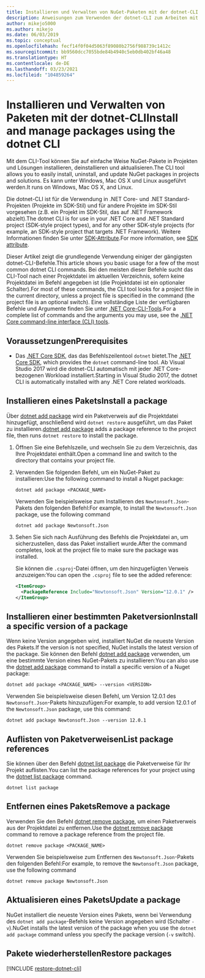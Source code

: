 ```yaml
---
title: Installieren und Verwalten von NuGet-Paketen mit der dotnet-CLI
description: Anweisungen zum Verwenden der dotnet-CLI zum Arbeiten mit NuGet-Paketen.
author: mikejo5000
ms.author: mikejo
ms.date: 06/03/2019
ms.topic: conceptual
ms.openlocfilehash: fecf14f0f04d5063f89080b2756f988739c1412c
ms.sourcegitcommit: bb9560dcc7055bde84b4940c5eb0db402bf46a48
ms.translationtype: HT
ms.contentlocale: de-DE
ms.lasthandoff: 03/23/2021
ms.locfileid: "104859264"
---
```

# <a name="install-and-manage-packages-using-the-dotnet-cli"></a><span data-ttu-id="d5569-103">Installieren und Verwalten von Paketen mit der dotnet-CLI</span><span class="sxs-lookup"><span data-stu-id="d5569-103">Install and manage packages using the dotnet CLI</span></span>

<span data-ttu-id="d5569-104">Mit dem CLI-Tool können Sie auf einfache Weise NuGet-Pakete in Projekten und Lösungen installieren, deinstallieren und aktualisieren.</span><span class="sxs-lookup"><span data-stu-id="d5569-104">The CLI tool allows you to easily install, uninstall, and update NuGet packages in projects and solutions.</span></span> <span data-ttu-id="d5569-105">Es kann unter Windows, Mac OS X und Linux ausgeführt werden.</span><span class="sxs-lookup"><span data-stu-id="d5569-105">It runs on Windows, Mac OS X, and Linux.</span></span>

<span data-ttu-id="d5569-106">Die dotnet-CLI ist für die Verwendung in .NET Core- und .NET Standard-Projekten (Projekte im SDK-Stil) und für andere Projekte im SDK-Stil vorgesehen (z.B. ein Projekt im SDK-Stil, das auf .NET Framework abzielt).</span><span class="sxs-lookup"><span data-stu-id="d5569-106">The dotnet CLI is for use in your .NET Core and .NET Standard project (SDK-style project types), and for any other SDK-style projects (for example, an SDK-style project that targets .NET Framework).</span></span> <span data-ttu-id="d5569-107">Weitere Informationen finden Sie unter [SDK-Attribute](/dotnet/core/tools/csproj#additions).</span><span class="sxs-lookup"><span data-stu-id="d5569-107">For more information, see [SDK attribute](/dotnet/core/tools/csproj#additions).</span></span>

<span data-ttu-id="d5569-108">Dieser Artikel zeigt die grundlegende Verwendung einiger der gängigsten dotnet-CLI-Befehle.</span><span class="sxs-lookup"><span data-stu-id="d5569-108">This article shows you basic usage for a few of the most common dotnet CLI commands.</span></span> <span data-ttu-id="d5569-109">Bei den meisten dieser Befehle sucht das CLI-Tool nach einer Projektdatei im aktuellen Verzeichnis, sofern keine Projektdatei im Befehl angegeben ist (die Projektdatei ist ein optionaler Schalter).</span><span class="sxs-lookup"><span data-stu-id="d5569-109">For most of these commands, the CLI tool looks for a project file in the current directory, unless a project file is specified in the command (the project file is an optional switch).</span></span> <span data-ttu-id="d5569-110">Eine vollständige Liste der verfügbaren Befehle und Argumente finden Sie unter [.NET Core-CLI-Tools](../reference/dotnet-commands.md).</span><span class="sxs-lookup"><span data-stu-id="d5569-110">For a complete list of commands and the arguments you may use, see the [.NET Core command-line interface (CLI) tools](../reference/dotnet-commands.md).</span></span>

## <a name="prerequisites"></a><span data-ttu-id="d5569-111">Voraussetzungen</span><span class="sxs-lookup"><span data-stu-id="d5569-111">Prerequisites</span></span>

- <span data-ttu-id="d5569-112">Das [.NET Core SDK](https://www.microsoft.com/net/download/), das das Befehlszeilentool `dotnet` bietet.</span><span class="sxs-lookup"><span data-stu-id="d5569-112">The [.NET Core SDK](https://www.microsoft.com/net/download/), which provides the `dotnet` command-line tool.</span></span> <span data-ttu-id="d5569-113">Ab Visual Studio 2017 wird die dotnet-CLI automatisch mit jeder .NET Core-bezogenen Workload installiert.</span><span class="sxs-lookup"><span data-stu-id="d5569-113">Starting in Visual Studio 2017, the dotnet CLI is automatically installed with any .NET Core related workloads.</span></span>

## <a name="install-a-package"></a><span data-ttu-id="d5569-114">Installieren eines Pakets</span><span class="sxs-lookup"><span data-stu-id="d5569-114">Install a package</span></span>

<span data-ttu-id="d5569-115">Über [dotnet add package](/dotnet/core/tools/dotnet-add-package?tabs=netcore2x) wird ein Paketverweis auf die Projektdatei hinzugefügt, anschließend wird `dotnet restore` ausgeführt, um das Paket zu installieren.</span><span class="sxs-lookup"><span data-stu-id="d5569-115">[dotnet add package](/dotnet/core/tools/dotnet-add-package?tabs=netcore2x) adds a package reference to the project file, then runs `dotnet restore` to install the package.</span></span>

1. <span data-ttu-id="d5569-116">Öffnen Sie eine Befehlszeile, und wechseln Sie zu dem Verzeichnis, das Ihre Projektdatei enthält.</span><span class="sxs-lookup"><span data-stu-id="d5569-116">Open a command line and switch to the directory that contains your project file.</span></span>

2. <span data-ttu-id="d5569-117">Verwenden Sie folgenden Befehl, um ein NuGet-Paket zu installieren:</span><span class="sxs-lookup"><span data-stu-id="d5569-117">Use the following command to install a Nuget package:</span></span>

    ```dotnetcli
    dotnet add package <PACKAGE_NAME>
    ```

    <span data-ttu-id="d5569-118">Verwenden Sie beispielsweise zum Installieren des `Newtonsoft.Json`-Pakets den folgenden Befehl:</span><span class="sxs-lookup"><span data-stu-id="d5569-118">For example, to install the `Newtonsoft.Json` package, use the following command</span></span>

    ```dotnetcli
    dotnet add package Newtonsoft.Json
    ```

3. <span data-ttu-id="d5569-119">Sehen Sie sich nach Ausführung des Befehls die Projektdatei an, um sicherzustellen, dass das Paket installiert wurde.</span><span class="sxs-lookup"><span data-stu-id="d5569-119">After the command completes, look at the project file to make sure the package was installed.</span></span>

   <span data-ttu-id="d5569-120">Sie können die `.csproj`-Datei öffnen, um den hinzugefügten Verweis anzuzeigen:</span><span class="sxs-lookup"><span data-stu-id="d5569-120">You can open the `.csproj` file to see the added reference:</span></span>

    ```xml
    <ItemGroup>
      <PackageReference Include="Newtonsoft.Json" Version="12.0.1" />
    </ItemGroup>
    ```

## <a name="install-a-specific-version-of-a-package"></a><span data-ttu-id="d5569-121">Installieren einer bestimmten Paketversion</span><span class="sxs-lookup"><span data-stu-id="d5569-121">Install a specific version of a package</span></span>

<span data-ttu-id="d5569-122">Wenn keine Version angegeben wird, installiert NuGet die neueste Version des Pakets.</span><span class="sxs-lookup"><span data-stu-id="d5569-122">If the version is not specified, NuGet installs the latest version of the package.</span></span> <span data-ttu-id="d5569-123">Sie können den Befehl [dotnet add package](/dotnet/core/tools/dotnet-add-package?tabs=netcore2x) verwenden, um eine bestimmte Version eines NuGet-Pakets zu installieren:</span><span class="sxs-lookup"><span data-stu-id="d5569-123">You can also use the [dotnet add package](/dotnet/core/tools/dotnet-add-package?tabs=netcore2x) command to install a specific version of a Nuget package:</span></span>

```dotnetcli
dotnet add package <PACKAGE_NAME> --version <VERSION>
```

<span data-ttu-id="d5569-124">Verwenden Sie beispielsweise diesen Befehl, um Version 12.0.1 des `Newtonsoft.Json`-Pakets hinzuzufügen:</span><span class="sxs-lookup"><span data-stu-id="d5569-124">For example, to add version 12.0.1 of the `Newtonsoft.Json` package, use this command:</span></span>

```dotnetcli
dotnet add package Newtonsoft.Json --version 12.0.1
```

## <a name="list-package-references"></a><span data-ttu-id="d5569-125">Auflisten von Paketverweisen</span><span class="sxs-lookup"><span data-stu-id="d5569-125">List package references</span></span>

<span data-ttu-id="d5569-126">Sie können über den Befehl [dotnet list package](/dotnet/core/tools/dotnet-list-package?tabs=netcore2x) die Paketverweise für Ihr Projekt auflisten.</span><span class="sxs-lookup"><span data-stu-id="d5569-126">You can list the package references for your project using the [dotnet list package](/dotnet/core/tools/dotnet-list-package?tabs=netcore2x) command.</span></span>

```dotnetcli
dotnet list package
```

## <a name="remove-a-package"></a><span data-ttu-id="d5569-127">Entfernen eines Pakets</span><span class="sxs-lookup"><span data-stu-id="d5569-127">Remove a package</span></span>

<span data-ttu-id="d5569-128">Verwenden Sie den Befehl [dotnet remove package](/dotnet/core/tools/dotnet-remove-package?tabs=netcore2x), um einen Paketverweis aus der Projektdatei zu entfernen.</span><span class="sxs-lookup"><span data-stu-id="d5569-128">Use the [dotnet remove package](/dotnet/core/tools/dotnet-remove-package?tabs=netcore2x) command to remove a package reference from the project file.</span></span>

```dotnetcli
dotnet remove package <PACKAGE_NAME>
```

<span data-ttu-id="d5569-129">Verwenden Sie beispielsweise zum Entfernen des `Newtonsoft.Json`-Pakets den folgenden Befehl:</span><span class="sxs-lookup"><span data-stu-id="d5569-129">For example, to remove the `Newtonsoft.Json` package, use the following command</span></span>

```dotnetcli
dotnet remove package Newtonsoft.Json
```

## <a name="update-a-package"></a><span data-ttu-id="d5569-130">Aktualisieren eines Pakets</span><span class="sxs-lookup"><span data-stu-id="d5569-130">Update a package</span></span>

<span data-ttu-id="d5569-131">NuGet installiert die neueste Version eines Pakets, wenn bei Verwendung des `dotnet add package`-Befehls keine Version angegeben wird (Schalter `-v`).</span><span class="sxs-lookup"><span data-stu-id="d5569-131">NuGet installs the latest version of the package when you use the `dotnet add package` command unless you specify the package version (`-v` switch).</span></span>

## <a name="restore-packages"></a><span data-ttu-id="d5569-132">Pakete wiederherstellen</span><span class="sxs-lookup"><span data-stu-id="d5569-132">Restore packages</span></span>

[!INCLUDE [restore-dotnet-cli](includes/restore-dotnet-cli.md)]
